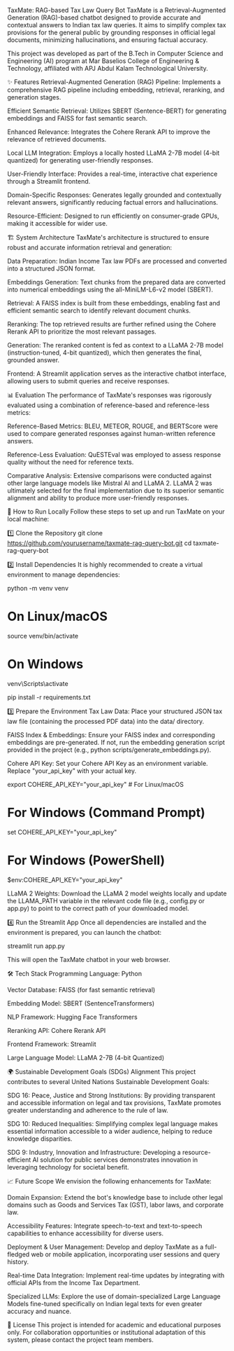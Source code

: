 TaxMate: RAG-based Tax Law Query Bot
TaxMate is a Retrieval-Augmented Generation (RAG)-based chatbot designed to provide accurate and contextual answers to Indian tax law queries. It aims to simplify complex tax provisions for the general public by grounding responses in official legal documents, minimizing hallucinations, and ensuring factual accuracy.

This project was developed as part of the B.Tech in Computer Science and Engineering (AI) program at Mar Baselios College of Engineering & Technology, affiliated with APJ Abdul Kalam Technological University.

✨ Features
Retrieval-Augmented Generation (RAG) Pipeline: Implements a comprehensive RAG pipeline including embedding, retrieval, reranking, and generation stages.

Efficient Semantic Retrieval: Utilizes SBERT (Sentence-BERT) for generating embeddings and FAISS for fast semantic search.

Enhanced Relevance: Integrates the Cohere Rerank API to improve the relevance of retrieved documents.

Local LLM Integration: Employs a locally hosted LLaMA 2-7B model (4-bit quantized) for generating user-friendly responses.

User-Friendly Interface: Provides a real-time, interactive chat experience through a Streamlit frontend.

Domain-Specific Responses: Generates legally grounded and contextually relevant answers, significantly reducing factual errors and hallucinations.

Resource-Efficient: Designed to run efficiently on consumer-grade GPUs, making it accessible for wider use.

🏗️ System Architecture
TaxMate's architecture is structured to ensure robust and accurate information retrieval and generation:

Data Preparation: Indian Income Tax law PDFs are processed and converted into a structured JSON format.

Embeddings Generation: Text chunks from the prepared data are converted into numerical embeddings using the all-MiniLM-L6-v2 model (SBERT).

Retrieval: A FAISS index is built from these embeddings, enabling fast and efficient semantic search to identify relevant document chunks.

Reranking: The top retrieved results are further refined using the Cohere Rerank API to prioritize the most relevant passages.

Generation: The reranked content is fed as context to a LLaMA 2-7B model (instruction-tuned, 4-bit quantized), which then generates the final, grounded answer.

Frontend: A Streamlit application serves as the interactive chatbot interface, allowing users to submit queries and receive responses.

📊 Evaluation
The performance of TaxMate's responses was rigorously evaluated using a combination of reference-based and reference-less metrics:

Reference-Based Metrics: BLEU, METEOR, ROUGE, and BERTScore were used to compare generated responses against human-written reference answers.

Reference-Less Evaluation: QuESTEval was employed to assess response quality without the need for reference texts.

Comparative Analysis: Extensive comparisons were conducted against other large language models like Mistral AI and LLaMA 2. LLaMA 2 was ultimately selected for the final implementation due to its superior semantic alignment and ability to produce more user-friendly responses.

🚀 How to Run Locally
Follow these steps to set up and run TaxMate on your local machine:

1️⃣ Clone the Repository
git clone https://github.com/yourusername/taxmate-rag-query-bot.git
cd taxmate-rag-query-bot

2️⃣ Install Dependencies
It is highly recommended to create a virtual environment to manage dependencies:

python -m venv venv
# On Linux/macOS
source venv/bin/activate
# On Windows
venv\Scripts\activate

pip install -r requirements.txt

3️⃣ Prepare the Environment
Tax Law Data: Place your structured JSON tax law file (containing the processed PDF data) into the data/ directory.

FAISS Index & Embeddings: Ensure your FAISS index and corresponding embeddings are pre-generated. If not, run the embedding generation script provided in the project (e.g., python scripts/generate_embeddings.py).

Cohere API Key: Set your Cohere API Key as an environment variable. Replace "your_api_key" with your actual key.

export COHERE_API_KEY="your_api_key" # For Linux/macOS
# For Windows (Command Prompt)
set COHERE_API_KEY="your_api_key"
# For Windows (PowerShell)
$env:COHERE_API_KEY="your_api_key"

LLaMA 2 Weights: Download the LLaMA 2 model weights locally and update the LLAMA_PATH variable in the relevant code file (e.g., config.py or app.py) to point to the correct path of your downloaded model.

4️⃣ Run the Streamlit App
Once all dependencies are installed and the environment is prepared, you can launch the chatbot:

streamlit run app.py

This will open the TaxMate chatbot in your web browser.

🛠️ Tech Stack
Programming Language: Python

Vector Database: FAISS (for fast semantic retrieval)

Embedding Model: SBERT (SentenceTransformers)

NLP Framework: Hugging Face Transformers

Reranking API: Cohere Rerank API

Frontend Framework: Streamlit

Large Language Model: LLaMA 2-7B (4-bit Quantized)

🌍 Sustainable Development Goals (SDGs) Alignment
This project contributes to several United Nations Sustainable Development Goals:

SDG 16: Peace, Justice and Strong Institutions: By providing transparent and accessible information on legal and tax provisions, TaxMate promotes greater understanding and adherence to the rule of law.

SDG 10: Reduced Inequalities: Simplifying complex legal language makes essential information accessible to a wider audience, helping to reduce knowledge disparities.

SDG 9: Industry, Innovation and Infrastructure: Developing a resource-efficient AI solution for public services demonstrates innovation in leveraging technology for societal benefit.

📈 Future Scope
We envision the following enhancements for TaxMate:

Domain Expansion: Extend the bot's knowledge base to include other legal domains such as Goods and Services Tax (GST), labor laws, and corporate law.

Accessibility Features: Integrate speech-to-text and text-to-speech capabilities to enhance accessibility for diverse users.

Deployment & User Management: Develop and deploy TaxMate as a full-fledged web or mobile application, incorporating user sessions and query history.

Real-time Data Integration: Implement real-time updates by integrating with official APIs from the Income Tax Department.

Specialized LLMs: Explore the use of domain-specialized Large Language Models fine-tuned specifically on Indian legal texts for even greater accuracy and nuance.


📄 License
This project is intended for academic and educational purposes only. For collaboration opportunities or institutional adaptation of this system, please contact the project team members.
